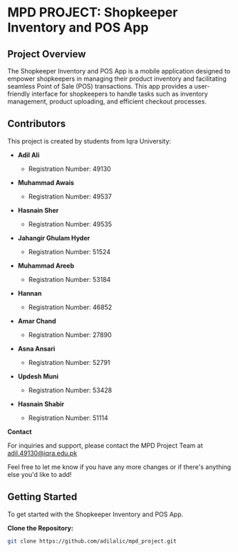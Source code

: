 # MPD PROJECT: Shopkeeper Inventory and POS App

## Project Overview

The Shopkeeper Inventory and POS App is a mobile application designed to empower shopkeepers in managing their product
inventory and facilitating seamless Point of Sale (POS) transactions.
This app provides a user-friendly interface for shopkeepers to handle 
tasks such as inventory management, product uploading, and efficient checkout processes.

## Contributors

This project is created by students from Iqra University:

- **Adil Ali**
  - Registration Number: 49130

- **Muhammad Awais**
  - Registration Number: 49537

- **Hasnain Sher**
  - Registration Number: 49535

- **Jahangir Ghulam Hyder**
  - Registration Number: 51524

- **Muhammad Areeb**
  - Registration Number: 53184

- **Hannan**
  - Registration Number: 46852

- **Amar Chand**
  - Registration Number: 27890

- **Asna Ansari**
  - Registration Number: 52791

- **Updesh Muni**
  - Registration Number: 53428

- **Hasnain Shabir**
  - Registration Number: 51114


**Contact**

For inquiries and support, please contact the MPD Project Team at adil.49130@iqra.edu.pk

Feel free to let me know if you have any more changes or if there's anything else you'd like to add!

## Getting Started

To get started with the Shopkeeper Inventory and POS App.

**Clone the Repository:**
   ```bash
   git clone https://github.com/adilalic/mpd_project.git

